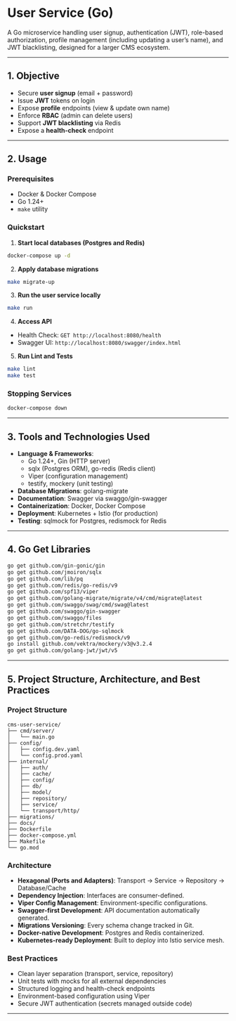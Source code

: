 # User Service (Go)

A Go microservice handling user signup, authentication (JWT), role-based authorization, profile management (including updating a user’s name), and JWT blacklisting, designed for a larger CMS ecosystem.

---

## 1. Objective

- Secure **user signup** (email + password)
- Issue **JWT** tokens on login
- Expose **profile** endpoints (view & update own name)
- Enforce **RBAC** (admin can delete users)
- Support **JWT blacklisting** via Redis
- Expose a **health-check** endpoint

---

## 2. Usage

### Prerequisites

- Docker & Docker Compose
- Go 1.24+
- `make` utility

### Quickstart

1. **Start local databases (Postgres and Redis)**

```bash
docker-compose up -d
```

2. **Apply database migrations**

```bash
make migrate-up
```

3. **Run the user service locally**

```bash
make run
```

4. **Access API**

- Health Check: `GET http://localhost:8080/health`
- Swagger UI: `http://localhost:8080/swagger/index.html`

5. **Run Lint and Tests**

```bash
make lint
make test
```

### Stopping Services

```bash
docker-compose down
```

---

## 3. Tools and Technologies Used

- **Language & Frameworks**:
    - Go 1.24+, Gin (HTTP server)
    - sqlx (Postgres ORM), go-redis (Redis client)
    - Viper (configuration management)
    - testify, mockery (unit testing)
- **Database Migrations**: golang-migrate
- **Documentation**: Swagger via swaggo/gin-swagger
- **Containerization**: Docker, Docker Compose
- **Deployment**: Kubernetes + Istio (for production)
- **Testing**: sqlmock for Postgres, redismock for Redis

---

## 4. Go Get Libraries

```bash
go get github.com/gin-gonic/gin
go get github.com/jmoiron/sqlx
go get github.com/lib/pq
go get github.com/redis/go-redis/v9
go get github.com/spf13/viper
go get github.com/golang-migrate/migrate/v4/cmd/migrate@latest
go get github.com/swaggo/swag/cmd/swag@latest
go get github.com/swaggo/gin-swagger
go get github.com/swaggo/files
go get github.com/stretchr/testify
go get github.com/DATA-DOG/go-sqlmock
go get github.com/go-redis/redismock/v9
go install github.com/vektra/mockery/v3@v3.2.4
go get github.com/golang-jwt/jwt/v5
```

---

## 5. Project Structure, Architecture, and Best Practices

### Project Structure

```
cms-user-service/
├── cmd/server/
│   └── main.go
├── config/
│   ├── config.dev.yaml
│   └── config.prod.yaml
├── internal/
│   ├── auth/
│   ├── cache/
│   ├── config/
│   ├── db/
│   ├── model/
│   ├── repository/
│   ├── service/
│   └── transport/http/
├── migrations/
├── docs/
├── Dockerfile
├── docker-compose.yml
├── Makefile
└── go.mod
```

### Architecture

- **Hexagonal (Ports and Adapters)**: Transport -> Service -> Repository -> Database/Cache
- **Dependency Injection**: Interfaces are consumer-defined.
- **Viper Config Management**: Environment-specific configurations.
- **Swagger-first Development**: API documentation automatically generated.
- **Migrations Versioning**: Every schema change tracked in Git.
- **Docker-native Development**: Postgres and Redis containerized.
- **Kubernetes-ready Deployment**: Built to deploy into Istio service mesh.

### Best Practices

- Clean layer separation (transport, service, repository)
- Unit tests with mocks for all external dependencies
- Structured logging and health-check endpoints
- Environment-based configuration using Viper
- Secure JWT authentication (secrets managed outside code)

---


